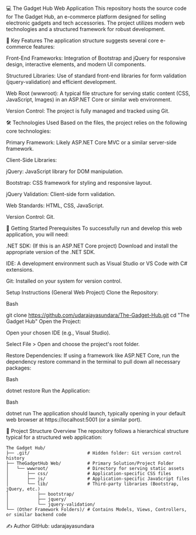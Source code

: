 💻 The Gadget Hub Web Application
This repository hosts the source code for The Gadget Hub, an e-commerce platform designed for selling electronic gadgets and tech accessories. The project utilizes modern web technologies and a structured framework for robust development.

🌟 Key Features
The application structure suggests several core e-commerce features:

Front-End Frameworks: Integration of Bootstrap and jQuery for responsive design, interactive elements, and modern UI components.

Structured Libraries: Use of standard front-end libraries for form validation (jquery-validation) and efficient development.

Web Root (wwwroot): A typical file structure for serving static content (CSS, JavaScript, Images) in an ASP.NET Core or similar web environment.

Version Control: The project is fully managed and tracked using Git.

🛠️ Technologies Used
Based on the files, the project relies on the following core technologies:

Primary Framework: Likely ASP.NET Core MVC or a similar server-side framework.

Client-Side Libraries:

jQuery: JavaScript library for DOM manipulation.

Bootstrap: CSS framework for styling and responsive layout.

jQuery Validation: Client-side form validation.

Web Standards: HTML, CSS, JavaScript.

Version Control: Git.

🚀 Getting Started
Prerequisites
To successfully run and develop this web application, you will need:

.NET SDK: (If this is an ASP.NET Core project) Download and install the appropriate version of the .NET SDK.

IDE: A development environment such as Visual Studio or VS Code with C# extensions.

Git: Installed on your system for version control.

Setup Instructions (General Web Project)
Clone the Repository:

Bash

git clone https://github.com/udarajayasundara/The-Gadget-Hub.git
cd "The Gadget Hub"
Open the Project:

Open your chosen IDE (e.g., Visual Studio).

Select File > Open and choose the project's root folder.

Restore Dependencies: If using a framework like ASP.NET Core, run the dependency restore command in the terminal to pull down all necessary packages:

Bash

dotnet restore
Run the Application:

Bash

dotnet run
The application should launch, typically opening in your default web browser at https://localhost:5001 (or a similar port).

📂 Project Structure Overview
The repository follows a hierarchical structure typical for a structured web application:

```
The Gadget Hub/
├── .git/                      # Hidden folder: Git version control history
├── TheGadgetHub Web/          # Primary Solution/Project Folder
│   └── wwwroot/               # Directory for serving static assets
│       ├── css/               # Application-specific CSS files
│       ├── js/                # Application-specific JavaScript files
│       └── lib/               # Third-party libraries (Bootstrap, jQuery, etc.)
│           ├── bootstrap/
│           ├── jquery/
│           └── jquery-validation/
└── (Other Framework Folders)/ # Contains Models, Views, Controllers, or similar backend code
```

✍️ Author
GitHub: udarajayasundara
